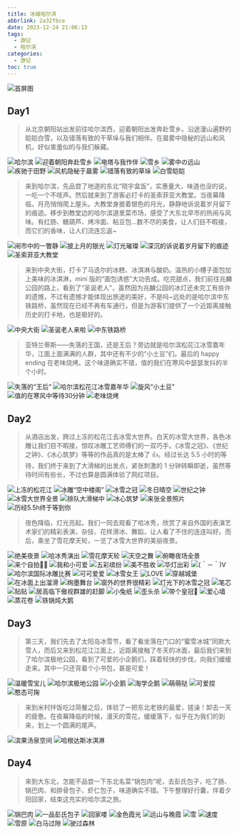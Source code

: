 ```yaml
---
title: 冰城哈尔滨
abbrlink: 2a32fbce
date: 2023-12-24 21:06:13
tags:
  - 游记
  - 哈尔滨
categories:
  - 游记
toc: true
---
```


![首屏图](https://z1.ax1x.com/2023/12/27/pibTtTP.jpg)

<!-- more -->

## Day1

> 从北京朝阳站出发前往哈尔滨西，迎着朝阳出发奔赴雪乡。沿途漫山遍野的皑皑白雪，以及错落有致的干草垛与我们相伴。在晨雾中隐秘的远山和风机，好似害羞似的与我们躲藏。

![哈尔滨](https://z1.ax1x.com/2023/12/26/pibWfr6.jpg)
![迎着朝阳奔赴雪乡](https://z1.ax1x.com/2023/12/26/pibWXsP.jpg)
![电塔与我作伴](https://z1.ax1x.com/2023/12/26/pibW5VO.jpg)
![雪乡](https://z1.ax1x.com/2023/12/26/pibWhqK.jpg)
![雾中の远山](https://z1.ax1x.com/2023/12/26/pibWIaD.jpg)
![疾驰于田野](https://z1.ax1x.com/2023/12/26/pibWoIe.jpg)
![风机隐秘于晨雾](https://z1.ax1x.com/2023/12/26/pibWHGd.jpg)
![错落有致的草垛](https://z1.ax1x.com/2023/12/26/pibW7PH.jpg)
![白雪皑皑](https://z1.ax1x.com/2023/12/27/pibTMWD.jpg)

> 来到哈尔滨，先品尝了地道的东北“晓宇盒饭”，实惠量大，味道也没的说，一吃一个不吱声。然后就来到了游客必打卡的圣索菲亚大教堂。当夜幕降临，月亮悄悄爬上屋头。大教堂身披着银色的月光，静静地诉说着岁月留下的痕迹。移步到教堂边的哈尔滨道里菜市场，感受了大东北早市的热闹与风味。有红肠、糖葫芦、烤冷面、粘豆包...数不尽的美食，让人们目不暇接，而它们的香味，让人们流连忘返~

![闹市中的一瞥静](https://z1.ax1x.com/2023/12/27/pibT3yd.jpg)
![披上月的银光](https://z1.ax1x.com/2023/12/27/pibT1QH.jpg)
![灯光璀璨](https://z1.ax1x.com/2023/12/27/pibTtTP.jpg)
![深沉的诉说着岁月留下的痕迹](https://z1.ax1x.com/2023/12/27/pibTJeI.jpg)
![圣索菲亚大教堂](https://z1.ax1x.com/2023/12/27/pibT8OA.jpg)

> 来到中央大街，打卡了马迭尔的冰糕、冰淇淋与酸奶。温热的小槽子面包加上美味的冰淇淋，mini 版的“面包诱惑”大功告成。吃完甜点，我们前往兆麟公园的路上，看到了“圣诞老人”，虽然因为兆麟公园的冰灯还未完工有些许的遗憾，不过有遗憾才能体现出旅途的美好，不是吗~远处的是哈尔滨中东铁路桥，虽然现在已经不再有车通行，但是为游客们提供了一个近距离接触历史的打卡地，也是极好的。

![中央大街](https://z1.ax1x.com/2023/12/27/pibTlSe.jpg)
![圣诞老人来啦](https://z1.ax1x.com/2023/12/27/pibTYwt.jpg)
![中东铁路桥](https://z1.ax1x.com/2023/12/28/piqUsJO.jpg)

> 亚特兰蒂斯——失落的王国，还是王后？旁边就是哈尔滨松花江冰雪嘉年华，江面上面满满的人群，其中还有不少的“小土豆”们。最后的 happy ending 在老味烧烤。这个味道确实不错，值的我们在寒风中瑟瑟发抖的半个小时。

![失落的“王后”](https://z1.ax1x.com/2023/12/28/piqUcSe.jpg)
![哈尔滨松花江冰雪嘉年华](https://z1.ax1x.com/2023/12/28/piqUyWD.jpg)
![旋风“小土豆”](https://z1.ax1x.com/2023/12/28/piqUrFK.jpg)
![值的在寒风中等待30分钟](https://z1.ax1x.com/2023/12/28/piqUfeI.jpg)
![老味烧烤](https://z1.ax1x.com/2023/12/28/piqUgQH.jpg)

## Day2

> 从酒店出发，跨过上冻的松花江去冰雪大世界。白天的冰雪大世界，各色冰雕让我们目不暇接，惊叹冰雕工艺师傅们的一双巧手。《冰雪之冠》、《世纪之钟》、《冰心筑梦》等等的作品真的是太棒了 👍。经过长达 5.5 小时的等待，我们终于来到了大滑梯的出发点，紧张刺激的 1 分钟转瞬即逝，虽然等待时间有些长，不过也算是圆满体验了网红项目。

![上冻的松花江](https://z1.ax1x.com/2023/12/28/piqU2yd.jpg)
![冰雕“空中楼阁”](https://z1.ax1x.com/2023/12/28/piqUROA.jpg)
![冰雪之冠](https://s11.ax1x.com/2023/12/28/piqdRat.jpg)
![冬日晴空](https://s11.ax1x.com/2023/12/28/piqdWIP.jpg)
![世纪之钟](https://s11.ax1x.com/2023/12/28/piqd5RS.jpg)
![冰雪大世界全景](https://s11.ax1x.com/2023/12/31/piOfNCD.jpg)
![排队大滑梯中](https://s11.ax1x.com/2023/12/28/piqd4G8.jpg)
![冰心筑梦](https://s11.ax1x.com/2023/12/28/piqdhPf.jpg)
![来张全景照片](https://s11.ax1x.com/2023/12/28/piqdIxg.jpg)
![历经5.5h终于等到你](https://s11.ax1x.com/2023/12/28/piqd7rj.jpg)

> 夜色降临，灯光亮起。我们一同去观看了哈冰秀，欣赏了来自外国的表演艺术家们的精彩表演，杂技、花样滑冰、舞蹈，让人看了不住的连连叫好。而后，乘坐了雪花摩天轮，一览了冰雪大世界的美丽夜景。

![绝美夜景](https://s11.ax1x.com/2023/12/28/piqdTMQ.jpg)
![哈冰秀演出](https://s11.ax1x.com/2023/12/29/piLQMJs.jpg)
![雪花摩天轮](https://s11.ax1x.com/2023/12/29/piLQ8yV.jpg)
![天空之舞](https://s11.ax1x.com/2023/12/29/piLQQWn.jpg)
![俯瞰夜场全景](https://s11.ax1x.com/2023/12/29/piLQ3Q0.jpg)
![来个自拍🤳🏻](https://s11.ax1x.com/2023/12/29/piLQlzq.jpg)
![我和小可爱](https://s11.ax1x.com/2023/12/29/piLQtwF.jpg)
![五彩缤纷](https://s11.ax1x.com/2023/12/29/piLQGLT.jpg)
![美不胜收](https://s11.ax1x.com/2023/12/29/piLQNo4.jpg)
![华灯出彩](https://s11.ax1x.com/2023/12/29/piL3poF.jpg)
![(＾－＾)V](https://s11.ax1x.com/2023/12/29/piL3Ci4.jpg)
![哈尔滨国际冰雕比赛](https://s11.ax1x.com/2023/12/29/piL3iW9.jpg)
![可可爱爱](https://s11.ax1x.com/2023/12/29/piL1zZT.jpg)
![冰雪女王](https://s11.ax1x.com/2023/12/29/piL3SdU.jpg)
![LOVE](https://s11.ax1x.com/2023/12/29/piL3PJJ.jpg)
![穿越城堡](https://s11.ax1x.com/2023/12/29/piL3AQ1.jpg)
![在冰面上出溜滑](https://s11.ax1x.com/2023/12/29/piL3FzR.jpg)
![绚墨舞台](https://s11.ax1x.com/2023/12/30/piO9ViD.jpg)
![窗外的世界很精彩](https://s11.ax1x.com/2023/12/30/piO9AIO.jpg)
![灯光下的冰雪之冠](https://s11.ax1x.com/2023/12/30/piO9Pqx.jpg)
![笔芯](https://s11.ax1x.com/2023/12/30/piO9kdK.jpg)
![贴贴](https://s11.ax1x.com/2023/12/30/piO9FZ6.jpg)
![居高临下傲视群雄的赶脚](https://s11.ax1x.com/2023/12/30/piO9ZJe.jpg)
![小兔纸](https://s11.ax1x.com/2023/12/30/piO9eRH.jpg)
![歪头杀](https://s11.ax1x.com/2023/12/30/piO9mzd.jpg)
![带个皇冠👑](https://s11.ax1x.com/2023/12/30/piOClc9.jpg)
![爱心墙](https://s11.ax1x.com/2023/12/30/piOCuhF.jpg)
![蒸花卷](https://s11.ax1x.com/2023/12/30/piOCG0x.jpg)
![铁锅炖大鹅](https://s11.ax1x.com/2023/12/30/piOCQ1J.jpg)

## Day3

> 第三天，我们先去了太阳岛冰雪节，看了看坐落在门口的“蜜雪冰城”同款大雪人，而后又来到松花江江面上，近距离接触了冬天的冰面，最后我们来到了哈尔滨极地公园，看到了可爱的小企鹅们，踩着轻快的步伐，向我们缓缓走来。其中一只还背着个小书包，甚是可爱！

![温暖雪宝儿](https://s11.ax1x.com/2023/12/31/piOfagH.jpg)
![哈尔滨极地公园](https://s11.ax1x.com/2023/12/30/piOCntU.jpg)
![小企鹅](https://s11.ax1x.com/2023/12/30/piOCMp4.jpg)
![淘学企鹅](https://s11.ax1x.com/2023/12/30/piOC1XR.jpg)
![萌萌哒](https://s11.ax1x.com/2023/12/30/piOC8n1.jpg)
![可爱捏](https://s11.ax1x.com/2023/12/31/piOf3Hx.jpg)
![憨态可掬](https://s11.ax1x.com/2023/12/31/piOfGE6.jpg)

> 来到米村拌饭吃过简餐之后，体验了一把东北老铁的最爱，搓澡！卸去一天的疲惫。在夜幕降临的时候，漫天的雪花，缓缓落下，似乎在为我们的到来，划上一个圆满的尾声。

![滨果汤泉空间](https://s11.ax1x.com/2023/12/31/piORdiD.jpg)
![哈根达斯冰淇淋](https://s11.ax1x.com/2023/12/31/piOR0RH.jpg)

## Day4

> 来到大东北，怎能不品尝一下东北名菜“锅包肉”呢，去彭氏包子，吃了肠、锅巴肉、和排骨包子、虾仁包子，味道确实不错。下午整理好行囊，伴着夕阳回家，结束这充实的哈尔滨之旅。

![锅巴肉](https://s11.ax1x.com/2023/12/31/piORceP.jpg)
![一品彭氏包子](https://s11.ax1x.com/2023/12/31/piORyLt.jpg)
![回家喽](https://s11.ax1x.com/2023/12/31/piORrQA.jpg)
![金色霞光](https://s11.ax1x.com/2023/12/31/piORBzd.jpg)
![远山与晚霞](https://s11.ax1x.com/2023/12/31/piORssI.jpg)
![雪](https://s11.ax1x.com/2023/12/31/piORgdf.jpg)
![速度](https://s11.ax1x.com/2023/12/31/piOfdvd.jpg)
![雪原](https://s11.ax1x.com/2023/12/31/piOfU8e.jpg)
![白马过隙](https://s11.ax1x.com/2023/12/31/piOfY4O.jpg)
![驶过森林](https://s11.ax1x.com/2023/12/31/piOfJUK.jpg)
